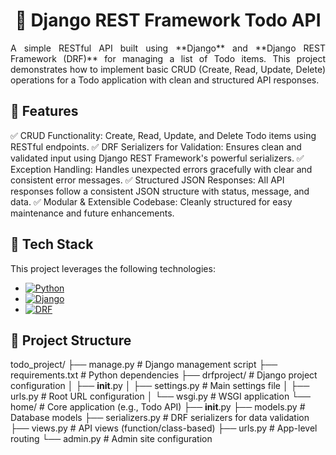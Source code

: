 <h1 align="center">📝 Django REST Framework Todo API</h1>

<div align="justify">
A simple RESTful API built using **Django** and **Django REST Framework (DRF)** for managing a list of Todo items.  
This project demonstrates how to implement basic CRUD (Create, Read, Update, Delete) operations for a Todo application with clean and structured API responses.
</div>

## 🚀 Features
✅ CRUD Functionality: Create, Read, Update, and Delete Todo items using RESTful endpoints.
✅ DRF Serializers for Validation: Ensures clean and validated input using Django REST Framework's powerful serializers.
✅ Exception Handling: Handles unexpected errors gracefully with clear and consistent error messages.
✅ Structured JSON Responses: All API responses follow a consistent JSON structure with status, message, and data.
✅ Modular & Extensible Codebase: Cleanly structured for easy maintenance and future enhancements.

## 🧱 Tech Stack
This project leverages the following technologies:

- [![Python](https://img.shields.io/badge/Python-3.8%2B-blue?logo=python)](https://www.python.org/)
- [![Django](https://img.shields.io/badge/Django-3.2%2B-green?logo=django)](https://www.djangoproject.com/)
- [![DRF](https://img.shields.io/badge/DRF-3.x-red?logo=django)](https://www.django-rest-framework.org/)


## 📂 Project Structure

todo_project/
├── manage.py               # Django management script
├── requirements.txt        # Python dependencies
├── drfproject/             # Django project configuration
│   ├── __init__.py
│   ├── settings.py         # Main settings file
│   ├── urls.py             # Root URL configuration
│   └── wsgi.py             # WSGI application
└── home/                   # Core application (e.g., Todo API)
    ├── __init__.py
    ├── models.py           # Database models
    ├── serializers.py      # DRF serializers for data validation
    ├── views.py            # API views (function/class-based)
    ├── urls.py             # App-level routing
    └── admin.py            # Admin site configuration









